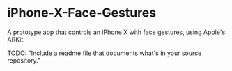 # iPhone-X-Face-Gestures
A prototype app that controls an iPhone X with face gestures, using Apple's ARKit. 

TODO: "Include a readme file that documents what's in your source repository."
